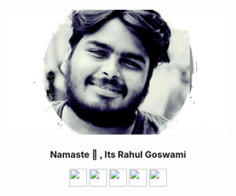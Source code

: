 <p align="center"><img height="225" width="400" src="/Profile.png"></p>
<h3 align=center> Namaste 🙏 , Its Rahul Goswami </h3>


<p align=center>
  <a href="twitter.com/distribution_fu"><img  height="32" width="32" src="https://unpkg.com/simple-icons@v3/icons/twitter.svg" /></a>
  <a href="fb.com/yuvrajiro"><img  height="32" width="32" src="https://unpkg.com/simple-icons@v3/icons/facebook.svg" /></a>
  <a href="mailto:yuvrajiro@gmail.com"><img  height="32" width="32" src="https://unpkg.com/simple-icons@v3/icons/gmail.svg" /></a>
  <a href="https://www.linkedin.com/in/yuvrajiro/"><img  height="32" width="32" src="https://unpkg.com/simple-icons@v3/icons/linkedin.svg" /></a>
  <a href="t.me/iroml"><img  height="32" width="32" src="https://unpkg.com/simple-icons@v3/icons/telegram.svg" /></a>
</p>
